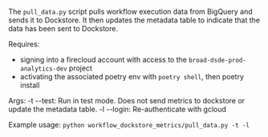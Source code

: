 The `pull_data.py` script pulls workflow execution data from BigQuery and sends it to Dockstore.
It then updates the metadata table to indicate that the data has been sent to Dockstore.

Requires:
- signing into a firecloud account with access to the `broad-dsde-prod-analytics-dev` project
- activating the associated poetry env with `poetry shell`, then poetry install

Args:
-t --test: Run in test mode. Does not send metrics to dockstore or update the metadata table.
-l --login: Re-authenticate with gcloud

Example usage:
`python workflow_dockstore_metrics/pull_data.py -t -l`